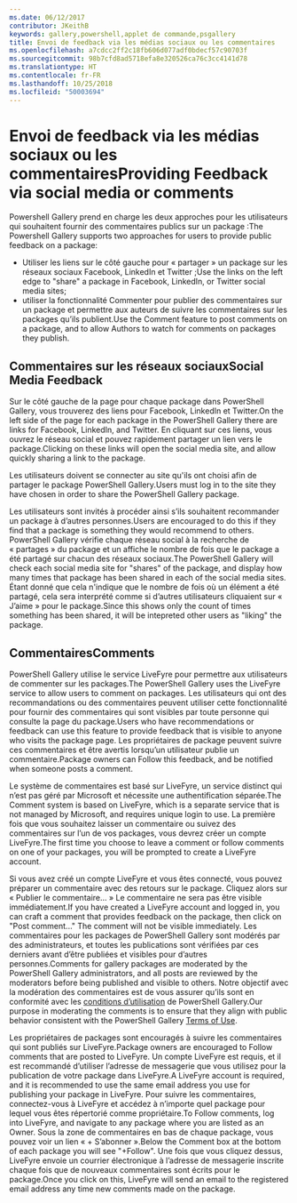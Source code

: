```yaml
---
ms.date: 06/12/2017
contributor: JKeithB
keywords: gallery,powershell,applet de commande,psgallery
title: Envoi de feedback via les médias sociaux ou les commentaires
ms.openlocfilehash: a7cdcc2ff2c18fb606d077adf0bdecf57c90703f
ms.sourcegitcommit: 98b7cfd8ad5718efa8e320526ca76c3cc4141d78
ms.translationtype: HT
ms.contentlocale: fr-FR
ms.lasthandoff: 10/25/2018
ms.locfileid: "50003694"
---
```

# <a name="providing-feedback-via-social-media-or-comments"></a><span data-ttu-id="0146b-103">Envoi de feedback via les médias sociaux ou les commentaires</span><span class="sxs-lookup"><span data-stu-id="0146b-103">Providing Feedback via social media or comments</span></span>

<span data-ttu-id="0146b-104">Powershell Gallery prend en charge les deux approches pour les utilisateurs qui souhaitent fournir des commentaires publics sur un package :</span><span class="sxs-lookup"><span data-stu-id="0146b-104">The Powershell Gallery supports two approaches for users to provide public feedback on a package:</span></span>

- <span data-ttu-id="0146b-105">Utiliser les liens sur le côté gauche pour « partager » un package sur les réseaux sociaux Facebook, LinkedIn et Twitter ;</span><span class="sxs-lookup"><span data-stu-id="0146b-105">Use the links on the left edge to "share" a package in Facebook, LinkedIn, or Twitter social media sites;</span></span>
- <span data-ttu-id="0146b-106">utiliser la fonctionnalité Commenter pour publier des commentaires sur un package et permettre aux auteurs de suivre les commentaires sur les packages qu’ils publient.</span><span class="sxs-lookup"><span data-stu-id="0146b-106">Use the Comment feature to post comments on a package, and to allow Authors to watch for comments on packages they publish.</span></span>

## <a name="social-media-feedback"></a><span data-ttu-id="0146b-107">Commentaires sur les réseaux sociaux</span><span class="sxs-lookup"><span data-stu-id="0146b-107">Social Media Feedback</span></span>

<span data-ttu-id="0146b-108">Sur le côté gauche de la page pour chaque package dans PowerShell Gallery, vous trouverez des liens pour Facebook, LinkedIn et Twitter.</span><span class="sxs-lookup"><span data-stu-id="0146b-108">On the left side of the page for each package in the PowerShell Gallery there are links for Facebook, LinkedIn, and Twitter.</span></span>
<span data-ttu-id="0146b-109">En cliquant sur ces liens, vous ouvrez le réseau social et pouvez rapidement partager un lien vers le package.</span><span class="sxs-lookup"><span data-stu-id="0146b-109">Clicking on these links will open the social media site, and allow quickly sharing a link to the package.</span></span>

<span data-ttu-id="0146b-110">Les utilisateurs doivent se connecter au site qu'ils ont choisi afin de partager le package PowerShell Gallery.</span><span class="sxs-lookup"><span data-stu-id="0146b-110">Users must log in to the site they have chosen in order to share the PowerShell Gallery package.</span></span>

<span data-ttu-id="0146b-111">Les utilisateurs sont invités à procéder ainsi s’ils souhaitent recommander un package à d’autres personnes.</span><span class="sxs-lookup"><span data-stu-id="0146b-111">Users are encouraged to do this if they find that a package is something they would recommend to others.</span></span>
<span data-ttu-id="0146b-112">PowerShell Gallery vérifie chaque réseau social à la recherche de « partages » du package et un affiche le nombre de fois que le package a été partagé sur chacun des réseaux sociaux.</span><span class="sxs-lookup"><span data-stu-id="0146b-112">The PowerShell Gallery will check each social media site for "shares" of the package, and display how many times that package has been shared in each of the social media sites.</span></span>
<span data-ttu-id="0146b-113">Étant donné que cela n'indique que le nombre de fois où un élément a été partagé, cela sera interprété comme si d’autres utilisateurs cliquaient sur « J’aime » pour le package.</span><span class="sxs-lookup"><span data-stu-id="0146b-113">Since this shows only the count of times something has been shared, it will be intepreted other users as "liking" the package.</span></span>


## <a name="comments"></a><span data-ttu-id="0146b-114">Commentaires</span><span class="sxs-lookup"><span data-stu-id="0146b-114">Comments</span></span>

<span data-ttu-id="0146b-115">PowerShell Gallery utilise le service LiveFyre pour permettre aux utilisateurs de commenter sur les packages.</span><span class="sxs-lookup"><span data-stu-id="0146b-115">The PowerShell Gallery uses the LiveFyre service to allow users to comment on packages.</span></span>
<span data-ttu-id="0146b-116">Les utilisateurs qui ont des recommandations ou des commentaires peuvent utiliser cette fonctionnalité pour fournir des commentaires qui sont visibles par toute personne qui consulte la page du package.</span><span class="sxs-lookup"><span data-stu-id="0146b-116">Users who have recommendations or feedback can use this feature to provide feedback that is visible to anyone who visits the package page.</span></span>
<span data-ttu-id="0146b-117">Les propriétaires de package peuvent suivre ces commentaires et être avertis lorsqu’un utilisateur publie un commentaire.</span><span class="sxs-lookup"><span data-stu-id="0146b-117">Package owners can Follow this feedback, and be notified when someone posts a comment.</span></span>

<span data-ttu-id="0146b-118">Le système de commentaires est basé sur LiveFyre, un service distinct qui n’est pas géré par Microsoft et nécessite une authentification séparée.</span><span class="sxs-lookup"><span data-stu-id="0146b-118">The Comment system is based on LiveFyre, which is a separate service that is not managed by Microsoft, and requires unique login to use.</span></span>
<span data-ttu-id="0146b-119">La première fois que vous souhaitez laisser un commentaire ou suivez des commentaires sur l’un de vos packages, vous devrez créer un compte LiveFyre.</span><span class="sxs-lookup"><span data-stu-id="0146b-119">The first time you choose to leave a comment or follow comments on one of your packages, you will be prompted to create a LiveFyre account.</span></span>

<span data-ttu-id="0146b-120">Si vous avez créé un compte LiveFyre et vous êtes connecté, vous pouvez préparer un commentaire avec des retours sur le package. Cliquez alors sur « Publier le commentaire... » Le commentaire ne sera pas être visible immédiatement.</span><span class="sxs-lookup"><span data-stu-id="0146b-120">If you have created a LiveFyre account and logged in, you can craft a comment that provides feedback on the package, then click on "Post comment..." The comment will not be visible immediately.</span></span>
<span data-ttu-id="0146b-121">Les commentaires pour les packages de PowerShell Gallery sont modérés par des administrateurs, et toutes les publications sont vérifiées par ces derniers avant d’être publiées et visibles pour d’autres personnes.</span><span class="sxs-lookup"><span data-stu-id="0146b-121">Comments for gallery packages are moderated by the PowerShell Gallery administrators, and all posts are reviewed by the moderators before being published and visible to others.</span></span>
<span data-ttu-id="0146b-122">Notre objectif avec la modération des commentaires est de vous assurer qu’ils sont en conformité avec les [conditions d’utilisation](https://www.powershellgallery.com/policies/Terms) de PowerShell Gallery.</span><span class="sxs-lookup"><span data-stu-id="0146b-122">Our purpose in moderating the comments is to ensure that they align with public behavior consistent with the PowerShell Gallery [Terms of Use](https://www.powershellgallery.com/policies/Terms).</span></span>

<span data-ttu-id="0146b-123">Les propriétaires de packages sont encouragés à suivre les commentaires qui sont publiés sur LiveFyre.</span><span class="sxs-lookup"><span data-stu-id="0146b-123">Package owners are encouraged to Follow comments that are posted to LiveFyre.</span></span>
<span data-ttu-id="0146b-124">Un compte LiveFyre est requis, et il est recommandé d’utiliser l’adresse de messagerie que vous utilisez pour la publication de votre package dans LiveFyre.</span><span class="sxs-lookup"><span data-stu-id="0146b-124">A LiveFyre account is required, and it is recommended to use the same email address you use for publishing your package in LiveFyre.</span></span>
<span data-ttu-id="0146b-125">Pour suivre les commentaires, connectez-vous à LiveFyre et accédez à n’importe quel package pour lequel vous êtes répertorié comme propriétaire.</span><span class="sxs-lookup"><span data-stu-id="0146b-125">To Follow comments, log into LiveFyre, and navigate to any package where you are listed as an Owner.</span></span>
<span data-ttu-id="0146b-126">Sous la zone de commentaires en bas de chaque package, vous pouvez voir un lien « + S’abonner ».</span><span class="sxs-lookup"><span data-stu-id="0146b-126">Below the Comment box at the bottom of each package you will see "+Follow".</span></span>
<span data-ttu-id="0146b-127">Une fois que vous cliquez dessus, LiveFyre envoie un courrier électronique à l’adresse de messagerie inscrite chaque fois que de nouveaux commentaires sont écrits pour le package.</span><span class="sxs-lookup"><span data-stu-id="0146b-127">Once you click on this, LiveFyre will send an email to the registered email address any time new comments made on the package.</span></span>
